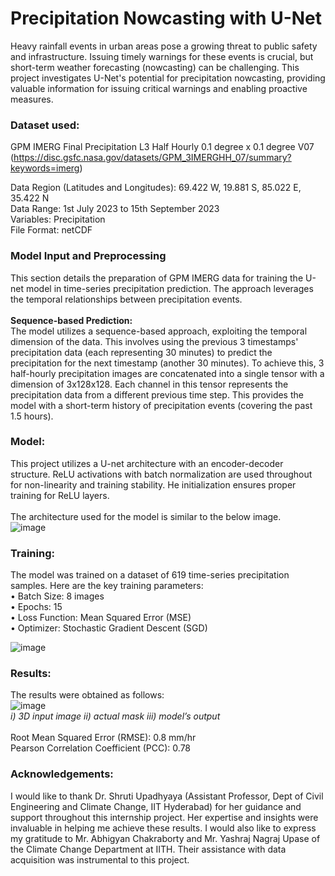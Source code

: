 # Precipitation Nowcasting with U-Net

Heavy rainfall events in urban areas pose a growing threat to public safety and infrastructure. Issuing timely warnings for these events is crucial, but short-term weather forecasting (nowcasting) can be challenging. This project investigates U-Net's potential for precipitation nowcasting, providing valuable information for issuing critical warnings and enabling proactive measures.

### Dataset used: 
GPM IMERG Final Precipitation L3 Half Hourly 0.1 degree x 0.1 degree V07 <br>
(https://disc.gsfc.nasa.gov/datasets/GPM_3IMERGHH_07/summary?keywords=imerg) <br>

Data Region (Latitudes and Longitudes): 69.422 W, 19.881 S, 85.022 E, 35.422 N <br>
Data Range: 1st July 2023 to 15th September 2023 <br>
Variables: Precipitation <br>
File Format: netCDF

### Model Input and Preprocessing
This section details the preparation of GPM IMERG data for training the U-net model in time-series precipitation prediction. The approach leverages the temporal relationships between precipitation events. <br><br>
<b> Sequence-based Prediction:</b><br>
The model utilizes a sequence-based approach, exploiting the temporal dimension of the data. This involves using the previous 3 timestamps' precipitation data (each representing 30 minutes) to predict the precipitation for the next timestamp (another 30 minutes).
To achieve this, 3 half-hourly precipitation images are concatenated into a single tensor with a dimension of 3x128x128. Each channel in this tensor represents the precipitation data from a different previous time step. This provides the model with a short-term history of precipitation events (covering the past 1.5 hours).

### Model:
This project utilizes a U-net architecture with an encoder-decoder structure. ReLU activations with batch normalization are used throughout for non-linearity and training stability. He initialization ensures proper training for ReLU layers.<br>
<br> The architecture used for the model is similar to the below image. <br>
![image](https://github.com/user-attachments/assets/9bc33a4d-9b52-4e67-bb79-365e0ce6194d)

### Training:
The model was trained on a dataset of 619 time-series precipitation samples. Here are the key training parameters: <br>
•	Batch Size: 8 images <br>
•	Epochs: 15 <br>
•	Loss Function: Mean Squared Error (MSE) <br>
•	Optimizer: Stochastic Gradient Descent (SGD) 

![image](https://github.com/user-attachments/assets/a9a7d943-7026-4c01-ba87-13103bafbf59)


### Results:
The results were obtained as follows: <br>
![image](https://github.com/user-attachments/assets/86397485-13c3-47c6-88ae-1085a65f7c73) <br>
<i>i) 3D input image  ii) actual mask iii) model’s output </i><br>
<br>
Root Mean Squared Error (RMSE): 0.8 mm/hr <br>
Pearson Correlation Coefficient (PCC): 0.78 <br>

### Acknowledgements:
I would like to thank Dr. Shruti Upadhyaya (Assistant Professor, Dept of Civil Engineering and Climate Change, IIT Hyderabad) for her guidance and support throughout this internship project. Her expertise and insights were invaluable in helping me achieve these results. I would also like to express my gratitude to Mr. Abhigyan Chakraborty and Mr. Yashraj Nagraj Upase of the Climate Change Department at IITH. Their assistance with data acquisition was instrumental to this project.






